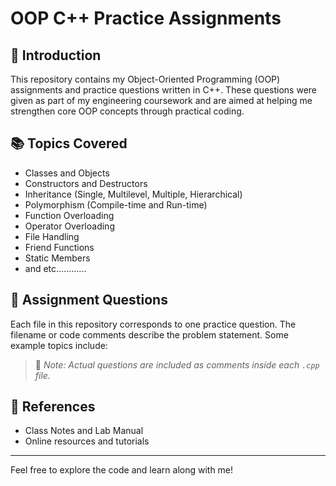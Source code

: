 # OOP C++ Practice Assignments

## 📘 Introduction
This repository contains my Object-Oriented Programming (OOP) assignments and practice questions written in C++. These questions were given as part of my engineering coursework and are aimed at helping me strengthen core OOP concepts through practical coding.

## 📚 Topics Covered
- Classes and Objects
- Constructors and Destructors
- Inheritance (Single, Multilevel, Multiple, Hierarchical)
- Polymorphism (Compile-time and Run-time)
- Function Overloading
- Operator Overloading
- File Handling
- Friend Functions
- Static Members
- and etc............

## 🧠 Assignment Questions
Each file in this repository corresponds to one practice question. The filename or code comments describe the problem statement. Some example topics include:


> 📝 *Note: Actual questions are included as comments inside each `.cpp` file.*

## 📎 References
- Class Notes and Lab Manual
- Online resources and tutorials

---

Feel free to explore the code and learn along with me!

